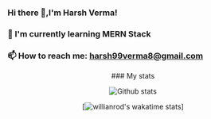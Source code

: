 ### Hi there 👋,I'm Harsh Verma!
### 🌱 I'm currently learning MERN Stack
### 📫 How to reach me: harsh99verma8@gmail.com

<div align='center'>
  ### My stats
  
![Github stats](https://github-readme-stats.vercel.app/api?username=HarshVerm&theme=highcontrast&show_icons=true&count_private=true&include_all_commits=true)

[![willianrod's wakatime stats](https://github-readme-stats.vercel.app/api/wakatime?username=HarshVerm)]

 </div>
<!--
**/** is a ✨ _special_ ✨ repository because its `README.md` (this file) appears on your GitHub profile.
Here are some ideas to get you started:
- 🔭 I'm currently working on ...
- 🌱 I'm currently learning ...
- 👯 I'm looking to collaborate on ...
- 🤔 I'm looking for help with ...
- 💬 Ask me about ...
- 📫 How to reach me: ...
- 😄 Pronouns: ...
- ⚡ Fun fact: ...
-->
